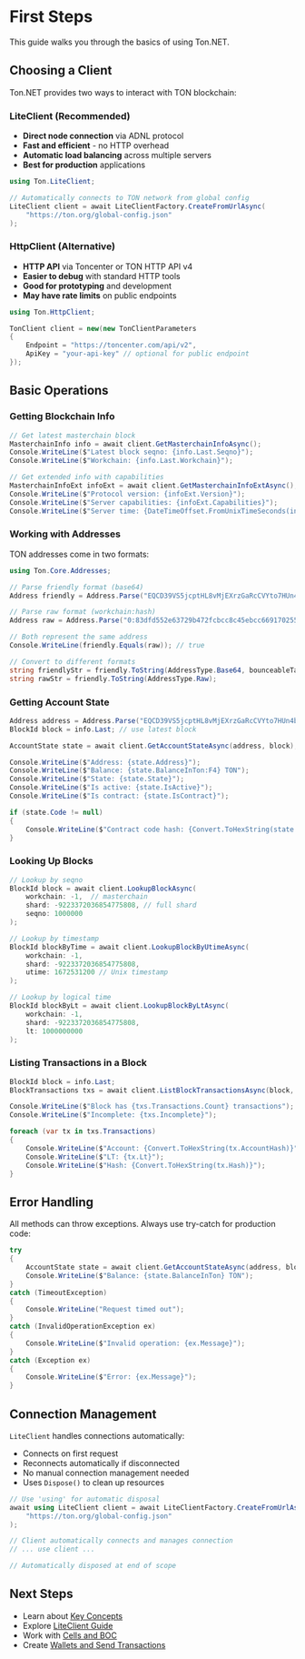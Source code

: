 # First Steps

This guide walks you through the basics of using Ton.NET.

## Choosing a Client

Ton.NET provides two ways to interact with TON blockchain:

### LiteClient (Recommended)

- **Direct node connection** via ADNL protocol
- **Fast and efficient** - no HTTP overhead
- **Automatic load balancing** across multiple servers
- **Best for production** applications

```csharp
using Ton.LiteClient;

// Automatically connects to TON network from global config
LiteClient client = await LiteClientFactory.CreateFromUrlAsync(
    "https://ton.org/global-config.json"
);
```

### HttpClient (Alternative)

- **HTTP API** via Toncenter or TON HTTP API v4
- **Easier to debug** with standard HTTP tools
- **Good for prototyping** and development
- **May have rate limits** on public endpoints

```csharp
using Ton.HttpClient;

TonClient client = new(new TonClientParameters 
{
    Endpoint = "https://toncenter.com/api/v2",
    ApiKey = "your-api-key" // optional for public endpoint
});
```

## Basic Operations

### Getting Blockchain Info

```csharp
// Get latest masterchain block
MasterchainInfo info = await client.GetMasterchainInfoAsync();
Console.WriteLine($"Latest block seqno: {info.Last.Seqno}");
Console.WriteLine($"Workchain: {info.Last.Workchain}");

// Get extended info with capabilities
MasterchainInfoExt infoExt = await client.GetMasterchainInfoExtAsync();
Console.WriteLine($"Protocol version: {infoExt.Version}");
Console.WriteLine($"Server capabilities: {infoExt.Capabilities}");
Console.WriteLine($"Server time: {DateTimeOffset.FromUnixTimeSeconds(infoExt.Now)}");
```

### Working with Addresses

TON addresses come in two formats:

```csharp
using Ton.Core.Addresses;

// Parse friendly format (base64)
Address friendly = Address.Parse("EQCD39VS5jcptHL8vMjEXrzGaRcCVYto7HUn4bpAOg8xqB2N");

// Parse raw format (workchain:hash)
Address raw = Address.Parse("0:83dfd552e63729b472fcbcc8c45ebcc6691702558b68ec7527e1ba403a0f31a8");

// Both represent the same address
Console.WriteLine(friendly.Equals(raw)); // true

// Convert to different formats
string friendlyStr = friendly.ToString(AddressType.Base64, bounceableTag: true);
string rawStr = friendly.ToString(AddressType.Raw);
```

### Getting Account State

```csharp
Address address = Address.Parse("EQCD39VS5jcptHL8vMjEXrzGaRcCVYto7HUn4bpAOg8xqB2N");
BlockId block = info.Last; // use latest block

AccountState state = await client.GetAccountStateAsync(address, block);

Console.WriteLine($"Address: {state.Address}");
Console.WriteLine($"Balance: {state.BalanceInTon:F4} TON");
Console.WriteLine($"State: {state.State}");
Console.WriteLine($"Is active: {state.IsActive}");
Console.WriteLine($"Is contract: {state.IsContract}");

if (state.Code != null)
{
    Console.WriteLine($"Contract code hash: {Convert.ToHexString(state.Code.Hash(0))}");
}
```

### Looking Up Blocks

```csharp
// Lookup by seqno
BlockId block = await client.LookupBlockAsync(
    workchain: -1,  // masterchain
    shard: -9223372036854775808, // full shard
    seqno: 1000000
);

// Lookup by timestamp
BlockId blockByTime = await client.LookupBlockByUtimeAsync(
    workchain: -1,
    shard: -9223372036854775808,
    utime: 1672531200 // Unix timestamp
);

// Lookup by logical time
BlockId blockByLt = await client.LookupBlockByLtAsync(
    workchain: -1,
    shard: -9223372036854775808,
    lt: 1000000000
);
```

### Listing Transactions in a Block

```csharp
BlockId block = info.Last;
BlockTransactions txs = await client.ListBlockTransactionsAsync(block, count: 10);

Console.WriteLine($"Block has {txs.Transactions.Count} transactions");
Console.WriteLine($"Incomplete: {txs.Incomplete}");

foreach (var tx in txs.Transactions)
{
    Console.WriteLine($"Account: {Convert.ToHexString(tx.AccountHash)}");
    Console.WriteLine($"LT: {tx.Lt}");
    Console.WriteLine($"Hash: {Convert.ToHexString(tx.Hash)}");
}
```

## Error Handling

All methods can throw exceptions. Always use try-catch for production code:

```csharp
try
{
    AccountState state = await client.GetAccountStateAsync(address, block);
    Console.WriteLine($"Balance: {state.BalanceInTon} TON");
}
catch (TimeoutException)
{
    Console.WriteLine("Request timed out");
}
catch (InvalidOperationException ex)
{
    Console.WriteLine($"Invalid operation: {ex.Message}");
}
catch (Exception ex)
{
    Console.WriteLine($"Error: {ex.Message}");
}
```

## Connection Management

`LiteClient` handles connections automatically:
- Connects on first request
- Reconnects automatically if disconnected
- No manual connection management needed
- Uses `Dispose()` to clean up resources

```csharp
// Use 'using' for automatic disposal
await using LiteClient client = await LiteClientFactory.CreateFromUrlAsync(
    "https://ton.org/global-config.json"
);

// Client automatically connects and manages connection
// ... use client ...

// Automatically disposed at end of scope
```

## Next Steps

- Learn about [Key Concepts](key-concepts.md)
- Explore [LiteClient Guide](../modules/liteclient/overview.md)
- Work with [Cells and BOC](../modules/core/overview.md)
- Create [Wallets and Send Transactions](../modules/contracts/overview.md)
